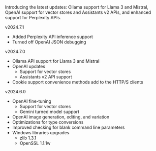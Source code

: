 Introducing the latest updates: Ollama support for Llama 3 and Mistral, OpenAI support for vector stores and Assistants v2 APIs, and enhanced support for Perplexity APIs.

v2024.7.1

- Added Perplexity API inference support
- Turned off OpenAI JSON debugging

v2024.7.0

- Ollama API support for Llama 3 and Mistral
- OpenAI updates
    - Support for vector stores
    - Assistants v2 API support
- Cookie support convenience methods add to the HTTP/S clients

v2024.6.0

- OpenAI fine-tuning
    - Support for vector stores
    - Gemini turned model support
- OpenAI image generation, editing, and variation
- Optimizations for type conversions
- Improved checking for blank command line parameters
- Windows libraries upgrades
    - zlib 1.3.1
    - OpenSSL 1.1.1w